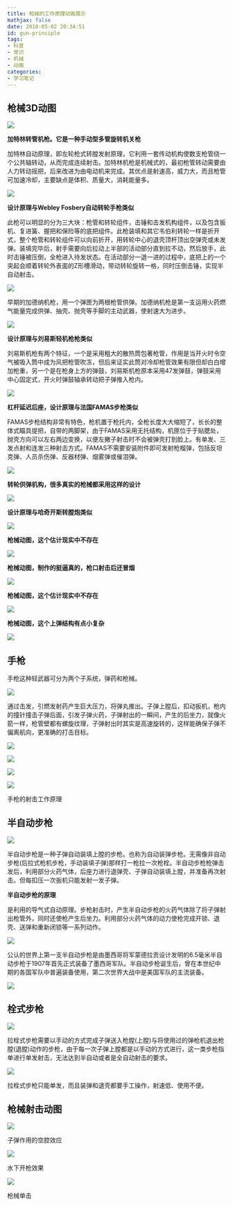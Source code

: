 ```yaml
---
title: 枪械的工作原理动画展示
mathjax: false
date: 2018-05-02 20:34:51
id: gun-principle
tags: 
- 科普
- 常识
- 机械
- 动画
categories:
- 学习笔记
---
```


## 枪械3D动图

![](https://gitee.com/zihm/images/raw/master/hexo/20210506132319.gif)

**加特林转管机枪。它是一种手动型多管旋转机关枪**

<!--- more--->

加特林自动原理，即左轮枪式转膛发射原理，它利用一套传动机构使数支枪管绕一个公共轴转动，从而完成连续射击。加特林机枪是机械式的，最初枪管转动需要由人力转动摇把，后来改进为由电动机来完成。其优点是射速高，威力大，而且枪管可加速冷却，主要缺点是体积、质量大，消耗能量多。

![](https://gitee.com/zihm/images/raw/master/hexo/20210506132332.gif)

**设计原理与Webley Fosbery自动转轮手枪类似**

此枪可以明显的分为三大块：枪管和转轮组件，击锤和击发机构组件，以及包含扳机、复进簧、握把和保险等的底把组件。此枪装填和其它韦伯利转轮一样是折开式，整个枪管和转轮组件可以向前折开，用转轮中心的退壳顶杆顶出空弹壳或未发弹。装填完毕后，射手需要向后拉动上半部的活动部分直到拉不动，然后放手，此时击锤被压倒，全枪进入待发状态。在活动部分一退一进的过程中，底把上的一个突起会顺着转轮外表面的Z形槽滑动，带动转轮旋转一格，同时压倒击锤，实现半自动射击。

![](https://gitee.com/zihm/images/raw/master/hexo/20210506132325.gif)

早期的加德纳机枪，用一个弹匣为两根枪管供弹。加德纳机枪是第一支运用火药燃气能量完成供弹、抽壳、抛壳等手脚的主动武器，使射速大为进步。

![](https://gitee.com/zihm/images/raw/master/hexo/20210506132341.gif)

**设计原理与刘易斯轻机枪枪类似**

刘易斯机枪有两个特征，一个是采用粗大的散热筒包著枪管，作用是当开火时令空气被吸入筒中成为风把枪管吹冻，但后来证实此筒对冷却枪管效果有限但却白白增加枪重，另一个是在枪身上方的弹鼓，刘易斯机枪原本采用47发弹鼓，弹鼓采用中心固定式，开火时弹鼓轴承转动把子弹推入枪内。

![](https://gitee.com/zihm/images/raw/master/hexo/20210506132512.gif)

**杠杆延迟后座，设计原理与法国FAMAS步枪类似**

FAMAS步枪结构非常有特色，枪机置于枪托内，全枪长度大大缩短了，长长的整体式瞄具提把，自带的两脚架，由于FAMAS采用无托结构，机匣位于于贴腮处，抛壳方向可以左右两边变换，以便左撇子射击时不会被弹壳打到脸上。有单发、三发点射和连发三种射击方式。FAMAS不需要安装附件即可发射枪榴弹，包括反坦克弹、人员杀伤弹、反器材弹、烟雾弹或催泪弹。

![](https://gitee.com/zihm/images/raw/master/hexo/20210506132343.gif)

**转轮供弹机构，很多真实的枪械都采用这样的设计**

![](https://gitee.com/zihm/images/raw/master/hexo/20210506132508.gif)

**设计原理与哈奇开斯转膛炮类似**

![](https://gitee.com/zihm/images/raw/master/hexo/20210506132346.gif)

**枪械动图，这个估计现实中不存在**

![](https://gitee.com/zihm/images/raw/master/hexo/20210506132349.gif)

**枪械动图，制作的挺逼真的，枪口射击后还冒烟**

![](https://gitee.com/zihm/images/raw/master/hexo/20210506132505.gif)

**枪械动图，这个估计现实中不存在**

![](https://gitee.com/zihm/images/raw/master/hexo/20210506132352.gif)

**枪械动图，这个上弹结构有点小复杂**

![](https://gitee.com/zihm/images/raw/master/hexo/20210506132459.gif)

##  手枪

手枪这种轻武器可分为两个子系统，弹药和枪械。

![](https://gitee.com/zihm/images/raw/master/hexo/20210506132355.gif)

通过击发，引燃发射药产生巨大压力，将弹丸推出。子弹上膛后，扣动扳机，枪内的撞针撞击子弹后面，引发子弹火药，子弹射出的一瞬间，产生的后坐力，就像火箭一样，枪管壁都有螺旋纹理，子弹射出时其实是高速旋转的，这样能确保子弹不偏离航向，更准确的打击目标。

![](https://gitee.com/zihm/images/raw/master/hexo/20210506132456.gif)

![](https://gitee.com/zihm/images/raw/master/hexo/20210506132358.gif)

![](https://gitee.com/zihm/images/raw/master/hexo/20210506132358.gif)

![](https://gitee.com/zihm/images/raw/master/hexo/20210506132451.gif)

手枪的射击工作原理

## 半自动步枪

![](https://gitee.com/zihm/images/raw/master/hexo/20210506132402.gif)

半自动步枪是一种子弹自动装填上膛的步枪。也称为自动装弹步枪。无需像非自动步枪(后拉式枪机步枪，手动装填子弹)那样打一枪拉一次枪栓。半自动步枪枪弹击发后，利用部分火药气体，后座力进行退弹壳、子弹自动装填上膛，并准备再次射击。但每扣压一次扳机只能发射一发子弹。

**半自动步枪的原理**

是利用的导气式自动原理。步枪射击时，产生半自动步枪的火药气体除了将子弹射出枪管外，同时还使枪产生后坐力。利用部分火药气体的动力使枪完成开锁、退壳、送弹和重新闭锁等一系列动作。

![](https://gitee.com/zihm/images/raw/master/hexo/20210506132404.gif)

公认的世界上第一支半自动步枪是由墨西哥将军蒙德拉贡设计发明的6.5毫米半自动步枪于1907年首先正式装备了墨西哥军队。半自动步枪诞生后，曾在本世纪中期的各国军队中普遍装备使用，第二次世界大战中是美国军队的主流装备。

![](https://gitee.com/zihm/images/raw/master/hexo/20210506132407.gif)

## 栓式步枪

![](https://gitee.com/zihm/images/raw/master/hexo/20210506132409.gif)

拉栓式步枪需要以手动的方式完成子弹送入枪膛(上膛)与将使用过的弹枪机退出枪膛(退膛)动作的步枪，由于每一次子弹上膛都是以手动的方式进行，这一类步枪指单进行单发射击，无法达到半自动或者是全自动射击的要求。

![](https://gitee.com/zihm/images/raw/master/hexo/20210506132412.gif)

拉栓式步枪只能单发，而且装弹和退壳都要手工操作，射速低、使用不便。

## 枪械射击动图

![](https://gitee.com/zihm/images/raw/master/hexo/20210506132414.gif)

子弹作用的空腔效应

![](https://gitee.com/zihm/images/raw/master/hexo/20210506132417.gif)

水下开枪效果

![](https://gitee.com/zihm/images/raw/master/hexo/20210506132421.gif)

枪械单击
